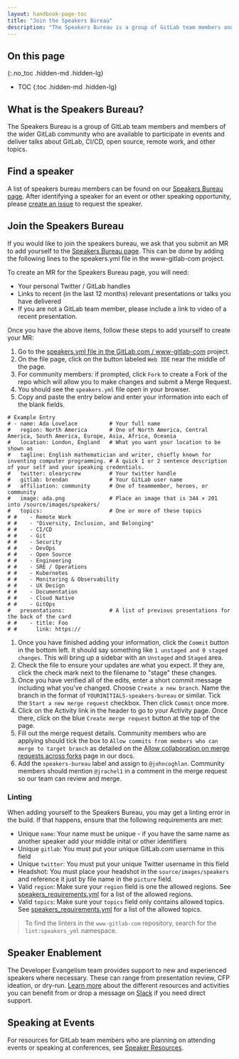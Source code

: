 ```yaml
---
layout: handbook-page-toc
title: "Join the Speakers Bureau"
description: "The Speakers Bureau is a group of GitLab team members and members of the wider GitLab community who are available to participate in events and deliver talks."
---
```


## On this page
{:.no_toc .hidden-md .hidden-lg}

- TOC
{:toc .hidden-md .hidden-lg}

## What is the Speakers Bureau?    

The Speakers Bureau is a group of GitLab team members and members of the wider GitLab community who are available to participate in events and deliver talks about GitLab, CI/CD, open source, remote work, and other topics. 

## Find a speaker  

A list of speakers bureau members can be found on our [Speakers Bureau page](/speakers/). After identifying a speaker for an event or other speaking opportunity, please [create an issue](https://gitlab.com/gitlab-com/www-gitlab-com/-/issues/new?issuable_template=speaker-request) to request the speaker. 

## Join the Speakers Bureau

If you would like to join the speakers bureau, we ask that you submit an MR to add yourself to the [Speakers Bureau page](/speakers/). This can be done by adding the following lines to the speakers.yml file in the www-gitlab-com project.

To create an MR for the Speakers Bureau page, you will need:

- Your personal Twitter / GitLab handles
- Links to recent (in the last 12 months) relevant presentations or talks you have delivered
- If you are not a GitLab team member, please include a link to video of a recent presentation.

Once you have the above items, follow these steps to add yourself to create your MR:

1. Go to the [speakers.yml file in the GitLab.com / www-gitlab-com](https://gitlab.com/gitlab-com/www-gitlab-com/blob/master/data/speakers.yml) project.
1. On the file page, click on the button labeled `Web IDE` near the middle of the page.
1. For community members: if prompted, click `Fork` to create a Fork of the repo which will allow you to make changes and submit a Merge Request.
1. You should see the `speakers.yml` file open in your browser. 
1. Copy and paste the entry below and enter your information into each of the blank fields.
```
# Example Entry
# - name: Ada Lovelace          # Your full name
#   region: North America       # One of North America, Central America, South America, Europe, Asia, Africa, Oceania
#   location: London, England   # What you want your location to be shown as
#   tagline: English mathematician and writer, chiefly known for inventing computer programming. # A quick 1 or 2 sentence description of your self and your speaking credentials.
#   twitter: olearycrew         # Your twitter handle
#   gitlab: brendan             # Your GitLab user name
#   affiliation: community      # One of teammember, heroes, or community
#   image: ada.png              # Place an image that is 344 × 201 into /source/images/speakers/
#   topics:                     # One or more of these topics
# #    - Remote Work
# #    - "Diversity, Inclusion, and Belonging"
# #    - CI/CD
# #    - Git
# #    - Security
# #    - DevOps
# #    - Open Source
# #    - Engineering
# #    - SRE / Operations
# #    - Kubernetes
# #    - Monitoring & Observability
# #    - UX Design
# #    - Documentation
# #    - Cloud Native
# #    - GitOps
#   presentations:              # A list of previous presentations for the back of the card
# #    - title: Foo
# #      link: https://
```
1. Once you have finished adding your information, click the `Commit` button in the bottom left. It should say something like `1 unstaged and 0 staged changes`. This will bring up a sidebar with an `Unstaged` and `Staged` area.
1. Check the file to ensure your updates are what you expect. If they are, click the check mark next to the filename to "stage" these changes.
1. Once you have verified all of the edits, enter a short commit message including what you've changed. Choose `Create a new branch`. Name the branch in the format of `YOURINITIALS-speakers-bureau` or similar. Tick the `Start a new merge request` checkbox. Then click `Commit` once more.
1. Click on the Activity link in the header to go to your Activity page. Once there, click on the blue `Create merge request` button at the top of the page.
1. Fill out the merge request details. Community members who are applying should tick the box to `Allow commits from members who can merge to target branch` as detailed on the [Allow collaboration on merge requests across forks](https://docs.gitlab.com/ee/user/project/merge_requests/allow_collaboration.html#enabling-commit-edits-from-upstream-members) page in our docs.
1. Add the `speakers-bureau` label and assign to `@johncoghlan`. Community members should mention `@jrachel1` in a comment in the merge request so our team can review and merge.

### Linting
When adding yourself to the Speakers Bureau, you may get a linting error in the build.  If that happens, ensure that the following requirements are met:

* Unique `name`: Your name must be unique - if you have the same name as another speaker add your middle inital or other identifiers 
* Unique `gitlab`: You must put your unique GitLab.com username in this field
* Unique `twitter`: You must put your unique Twitter username in this field
* Headshot: You must place your headshot in the `source/images/speakers` and reference it just by file name in the `picture` field.
* Valid `region`: Make sure your `region` field is one the allowed regions.  See [speakers_requirements.yml](https://gitlab.com/gitlab-com/www-gitlab-com/-/blob/master/data/speakers_requirements.yml#L1) for a list of the allowed regions.
* Valid `topics`:  Make sure your `topics` field only contains allowed topics.  See [speakers_requirements.yml](https://gitlab.com/gitlab-com/www-gitlab-com/-/blob/master/data/speakers_requirements.yml#L10) for a list of the allowed topics.

> To find the linters in the `www-gitlab-com` repository, search for the `lint:speakers_yml` namespace.

## Speaker Enablement

The Developer Evangelism team provides support to new and experienced speakers where necessary. These can range from presentation review, CFP ideation, or dry-run. [Learn more](/handbook/marketing/community-relations/developer-evangelism/speaker-enablement/) about the different resources and activities you can benefit from or drop a message on [Slack](https://gitlab.slack.com/archives/CMELFQS4B) if you need direct support. 

## Speaking at Events

For resources for GitLab team members who are planning on attending events or speaking at conferences, see [Speaker Resources](/handbook/marketing/corporate-marketing/speaking-resources/). 


